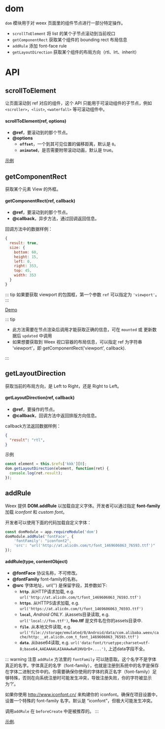# dom

`dom` 模块用于对 weex 页面里的组件节点进行一部分特定操作。

- `scrollToElement`
  将 list 的某个子节点滚动到当前视口
- `getComponentRect`
  获取某个组件的 bounding rect 布局信息
- `addRule`
  添加 font-face rule
- `getLayoutDirection`<Badge text="0.20.0+" type="warn" vertical="middle"/>
  获取某个组件的布局方向（rtl、lrt、inherit）

# API

## scrollToElement

让页面滚动到 ref 对应的组件，这个 API 只能用于可滚动组件的子节点，例如 `<scroller>`，`<list>`, `<waterfall>` 等可滚动组件中。

#### scrollToElement(ref, options)

* **@ref**，要滚动到的那个节点。
* **@options**
  * **`offset`**，一个到其可见位置的偏移距离，默认是 `0`。
  * **`animated`**，是否需要附带滚动动画，默认是 true。

[示例](http://dotwe.org/vue/56e0d256cbb26facd958dbd6424f42b2)

## getComponentRect

获取某个元素 View 的外框。

#### getComponentRect(ref, callback)

* **@ref**，要滚动到的那个节点。
* **@callback**，异步方法，通过回调返回信息。 

回调方法中的数据样例：
```javascript
{
  result: true,
  size: {
    bottom: 60,
    height: 15,
    left: 0,
    right: 353,
    top: 45,
    width: 353
  }
}
```

::: tip
如果要获取 viewport 的包围框，第一个参数  `ref` 可以指定为 `'viewport'`。
:::

[Demo](http://dotwe.org/vue/d69ec16302e06300096c7285baef538a)

::: tip

- 此方法需要在节点渲染后调用才能获取正确的信息，可在 `mounted` 或 更新数据后 `updated` 中调用
- 如果想要获取到 Weex 视口容器的布局信息，可以指定 ref 为字符串 'viewport'，即 getComponentRect('viewport', callback).

:::

## getLayoutDirection <Badge text="0.20.0+" type="warn" vertical="middle"/>

获取当前的布局方向，是 Left to Right，还是 Right to Left。

#### getLayoutDirection(ref, callback)

* **@ref**，要操作的节点。
* **@callback**，回调方法中返回排版方向信息。

callback方法返回数据样例：
```json
{
  "result": "rtl",
}
```

示例
```javascript
const element = this.$refs['kkk'][0];
dom.getLayoutDirection(element, function(ret) {
  console.log(ret.result);
});
```

## addRule <Badge text="0.12.0+" type="warn" vertical="middle"/>

Weex 提供 **DOM.addRule** 以加载自定义字体。开发者可以通过指定 **font-family**加载 *iconfont* 和 *custom font*。

开发者可以使用下面的代码加载自定义字体：
```javascript
const domModule = app.requireModule('dom')
domModule.addRule('fontFace', {
    'fontFamily': "iconfont2",
    'src': "url('http://at.alicdn.com/t/font_1469606063_76593.ttf')"
});
```

#### addRule(type, contentObject)

* **@fontFace** 协议名称，不可修改。
* **@fontFamily** font-family的名称。
* **@src** 字体地址，url('') 是保留字段，其参数如下:
    * **`http`**. 从HTTP请求加载, e.g. `url('http://at.alicdn.com/t/font_1469606063_76593.ttf')`
    * **`https`**. 从HTTPS请求加载, e.g. `url('https://at.alicdn.com/t/font_1469606063_76593.ttf')`
    * **`local`**, *Android ONLY*. 从assets目录读取, e.g. `url('local://foo.ttf')`,  **foo.ttf** 是文件名在你的assets目录中.
    * **`file`**. 从本地文件读取, e.g. `url('file://storage/emulated/0/Android/data/com.alibaba.weex/cache/http:__at.alicdn.com_t_font_1469606063_76593.ttf')`
    * **`data`**. 从base64读取, e.g. `url('data:font/truetype;charset=utf-8;base64,AAEAAAALAIAAAwAwR1NVQrD+....')`, 上述data字段不全。

::: warning 注意
`addRule` 方法里的 `fontFamily` 可以随意取。这个名字不是字体真正的名字。字体真正的名字（font-family），也就是注册到系统中的名字是保存在字体二进制文件中的。你需要确保你使用的字体的真正名字（font-family）足够特殊，否则在向系统注册时可能发生冲突，导致注册失败，你的字符被显示为‘?’。

如果你使用 http://www.iconfont.cn/ 来构建你的 iconfont。确保在项目设置中，设置一个特殊的 font-family 名字。默认是 “iconfont”，但极大可能发生冲突。

调用`addRule` 在 `beforeCreate` 中是被推荐的。
:::

[示例](http://dotwe.org/vue/7e328ee2ac9b7205c9ee37f4e509263d).
